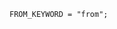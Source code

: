 <!-- This file is generated automatically by infrastructure scripts. Please don't edit by hand. -->

```{ .ebnf .slang-ebnf #FROM_KEYWORD }
FROM_KEYWORD = "from";
```
